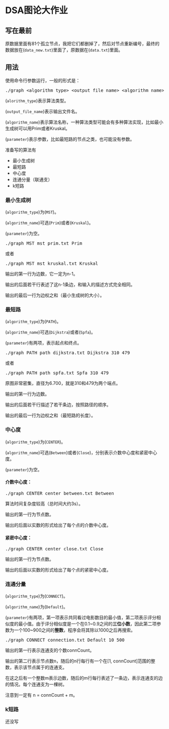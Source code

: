 # DSA图论大作业
## 写在最前
原数据里面有81个孤立节点，我把它们都删掉了，然后对节点重新编号，最终的数据放在(`data_new.txt`)里面了，原数据在(`data.txt`)里面。
## 用法
使用命令行参数运行，一般的形式是：
<pre>
./graph &lt;algorithm_type&gt; &lt;output_file_name&gt; &lt;algorithm_name&gt; &lt;parameter1&gt; &lt;parameter2&gt; …
</pre>

(`alorithm_type`)表示算法类型。

(`output_file_name`)表示输出文件名。

(`algorithm_name`)表示算法名称，一种算法类型可能会有多种算法实现，比如最小生成树可以用Prim或者Kruskal。

(`parameter`)表示参数，比如最短路的节点之类，也可能没有参数。

准备写的算法有

* 最小生成树
* 最短路
* 中心度
* 连通分量（联通支）
* k短路

### 最小生成树
(`algorithm_type`)为(`MST`)。

(`algorithm_name`)可选(`Prim`)或者(`Kruskal`)。

(`parameter`)为空。

<pre>
./graph MST mst_prim.txt Prim
</pre>
或者
<pre>
./graph MST mst_kruskal.txt Kruskal
</pre>

输出的第一行为边数，它一定为n-1。

输出的后面若干行表述了这n-1条边，和输入的描述方式完全相同。

输出的最后一行为边权之和（最小生成树的大小）。

### 最短路
(`algorithm_type`)为(`PATH`)。

(`algorithm_name`)可选(`Dijkstra`)或者(`Spfa`)。

(`parameter`)有两项，表示起点和终点。
<pre>
./graph PATH path_dijkstra.txt Dijkstra 310 479
</pre>
或者
<pre>
./graph PATH path_spfa.txt Spfa 310 479
</pre>

原图非常密集，直径为6.700，就是310和479为两个端点。

输出的第一行为边数。

输出的后面若干行描述了若干条边，按照路径的顺序。

输出的最后一行为边权之和（最短路的长度）。

### 中心度
(`algorithm_type`)为(`CENTER`)。

(`algorithm_name`)可选(`Between`)或者(`Close`)，分别表示介数中心度和紧密中心度。

(`parameter`)为空。

#### 介数中心度：
<pre>
./graph CENTER center_between.txt Between
</pre>

算法时间复杂度较高（总时间大约3s）。

输出的第一行为节点数。

输出的后面以实数的形式给出了每个点的介数中心度。

#### 紧密中心度：
<pre>
./graph CENTER center_close.txt Close
</pre>

输出的第一行为节点数。

输出的后面以实数的形式给出了每个点的紧密中心度。

### 连通分量
(`algorithm_type`)为(`CONNECT`)。

(`algorithm_name`)为(`Default`)。

(`parameter`)有两项，第一项表示共同看过电影数目的最小值，第二项表示评分相似度的最小值。由于评分相似度是一个在0.1~0.9之间的<b>三位小数</b>，因此第二项参数为一个100~900之间的<b>整数</b>，程序会将其除以1000之后再搜索。

<pre>
./graph CONNECT connection.txt Default 10 500
</pre>

输出的第一行表示连通支的个数connCount。

输出的第二行表示节点数n，随后的n行每行有一个在[1, connCount]范围的整数，表示该节点属于的连通支。

在这之后有一个整数m表示边数，随后的m行每行表述了一条边，表示连通支的边的情况。每个连通支为一棵树。

注意到一定有 n = connCount + m。

### k短路
还没写


